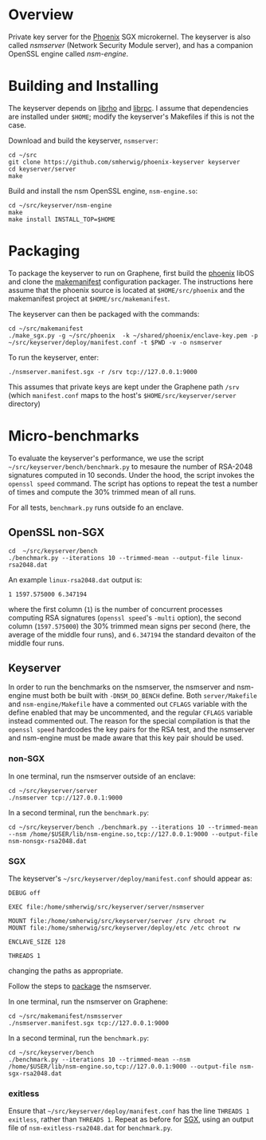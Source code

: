Overview
========

Private key server for the [Phoenix](https://github.com/smherwig/phoenix) SGX
microkernel.  The keyserver is also called *nsmserver* (Network Security Module
server), and has a companion OpenSSL engine called *nsm-engine*.


<a name="building"/> Building and Installing
============================================

The keyserver depends on [librho](https://github.com/smherwig/librho) and
[librpc](https://github.com/smherwig/phoenix-librpc).
I assume that dependencies are installed under `$HOME`; modify the keyserver's
Makefiles if this is not the case.


Download and build the keyserver, `nsmserver`:

```
cd ~/src
git clone https://github.com/smherwig/phoenix-keyserver keyserver
cd keyserver/server
make
```

Build and install the nsm OpenSSL engine, `nsm-engine.so`:

```
cd ~/src/keyserver/nsm-engine
make
make install INSTALL_TOP=$HOME
```


<a name="packaging"/> Packaging
===============================

To package the keyserver to run on Graphene, first build the
[phoenix](https://github.com/smherwig/phoenix#building) libOS and clone the
[makemanifest](https://github.com/smherwig/phoenix-makemanifest) configuration
packager.  The instructions here assume that the phoenix source is located at
`$HOME/src/phoenix` and the makemanifest project at `$HOME/src/makemanifest`.


The keyserver can then be packaged with the commands:

```
cd ~/src/makemanifest
./make_sgx.py -g ~/src/phoenix  -k ~/shared/phoenix/enclave-key.pem -p ~/src/keyserver/deploy/manifest.conf -t $PWD -v -o nsmserver
```

To run the keyserver, enter:

```
./nsmserver.manifest.sgx -r /srv tcp://127.0.0.1:9000
```

This assumes that private keys are kept under the Graphene path `/srv` (which
`manifest.conf` maps to the host's `$HOME/src/keyserver/server`
directory)


<a name="micro-benchmarks"/> Micro-benchmarks
=============================================

To evaluate the keyserver's performance, we use the script
`~/src/keyserver/bench/benchmark.py` to mesaure the number of RSA-2048
signatures computed in 10 seconds.
Under the hood, the  script invokes the `openssl speed` command.  The script
has options to repeat the test a number of times and compute the 30% trimmed
mean of all runs.

For all tests, `benchmark.py` runs outside fo an enclave.


OpenSSL non-SGX
---------------

```
cd  ~/src/keyserver/bench
./benchmark.py --iterations 10 --trimmed-mean --output-file linux-rsa2048.dat
```

An example `linux-rsa2048.dat` output is:

```
1 1597.575000 6.347194
```

where the first column (`1`) is the number of concurrent processes computing
RSA signatures (`openssl speed`'s `-multi` option), the second column
(`1597.575000`) the 30% trimmed mean signs per second (here, the average of the
middle four runs), and `6.347194` the standard devaiton of the middle
four runs.


Keyserver
---------

In order to run the benchmarks on the nsmserver, the nsmserver and nsm-engine
must both be built with `-DNSM_DO_BENCH` define.  Both `server/Makefile` and
`nsm-engine/Makefile` have a commented out `CFLAGS` variable with the define
enabled that may be uncommented, and the regular `CFLAGS` variable instead
commented out.  The reason for the special compilation is that the `openssl
speed` hardcodes the key pairs for the RSA test, and the nsmserver and
nsm-engine must be made aware that this key pair should be used.


### non-SGX

In one terminal, run the nsmserver outside of an enclave:

```
cd ~/src/keyserver/server
./nsmserver tcp://127.0.0.1:9000
```

In a second terminal, run the `benchmark.py`:

```
cd ~/src/keyserver/bench ./benchmark.py --iterations 10 --trimmed-mean --nsm /home/$USER/lib/nsm-engine.so,tcp://127.0.0.1:9000 --output-file nsm-nonsgx-rsa2048.dat
```


### <a name="microbench-keyserver-sgx"/> SGX

The keyserver's `~/src/keyserver/deploy/manifest.conf` should appear as:

```
DEBUG off 

EXEC file:/home/smherwig/src/keyserver/server/nsmserver

MOUNT file:/home/smherwig/src/keyserver/server /srv chroot rw
MOUNT file:/home/smherwig/src/keyserver/deploy/etc /etc chroot rw

ENCLAVE_SIZE 128 

THREADS 1
```

changing the paths as appropriate.

Follow the steps to [package](#packaging) the nsmserver.

In one terminal, run the nsmserver on Graphene:

```
cd ~/src/makemanifest/nsmsserver
./nsmserver.manifest.sgx tcp://127.0.0.1:9000
```

In a second terminal, run the `benchmark.py`:

```
cd ~/src/keyserver/bench
./benchmark.py --iterations 10 --trimmed-mean --nsm /home/$USER/lib/nsm-engine.so,tcp://127.0.0.1:9000 --output-file nsm-sgx-rsa2048.dat
```

### exitless

Ensure that `~/src/keyserver/deploy/manifest.conf` has the line `THREADS 1
exitless`, rather than `THREADS 1`.  Repeat as before for
[SGX](#microbench-keyserver-sgx), using an output file of
`nsm-exitless-rsa2048.dat` for `benchmark.py`.

